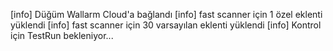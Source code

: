 [info] Düğüm Wallarm Cloud'a bağlandı
[info] fast scanner için 1 özel eklenti yüklendi
[info] fast scanner için 30 varsayılan eklenti yüklendi
[info] Kontrol için TestRun bekleniyor...